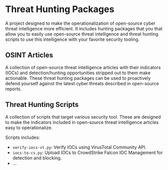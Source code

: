 # Threat Hunting Packages
A project designed to make the operationalization of open-source cyber threat intelligence more efficient. It includes hunting packages that you that allow you to easily use open-source threat intelligence and threat hunting scripts to use this intelligence with your favorite security tooling.


## OSINT Articles
A collection of open-source threat intelligence articles with their indicators (IOCs) and detection/hunting opportunities stripped out to them make actionable. These threat hunting packages can be used to proactively defend yourself against the latest cyber threats described in open-source reports.

## Threat Hunting Scripts
A collection of scripts that target various security tool. These are designed to make the indicators included in open-source threat intelligence articles easy to operationalize. 

Scripts includes:
- `verify-iocs-vt.py`: Verify IOCs using VirusTotal Community API.
- `iocs-to-cs.py`: Upload IOCs to CrowdStrike Falcon IOC Management for detection and blocking. 
- ...